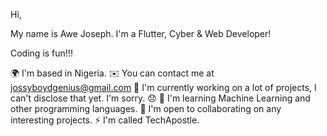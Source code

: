 Hi,

My name is Awe Joseph.
I'm a Flutter, Cyber & Web Developer!

Coding is fun!!!

🌍 I'm based in Nigeria.
✉️ You can contact me at jossyboydgenius@gmail.com
🚀 I'm currently working on a lot of projects, I can't disclose that yet. I'm sorry. 😞
🧠 I'm learning Machine Learning and other programming languages.
🤝 I'm open to collaborating on any interesting projects.
⚡ I'm called TechApostle.
